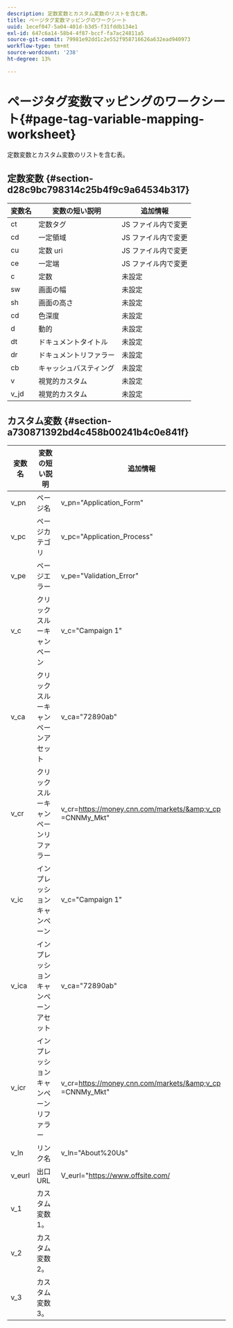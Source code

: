 ```yaml
---
description: 定数変数とカスタム変数のリストを含む表。
title: ページタグ変数マッピングのワークシート
uuid: 1ecef047-5a04-401d-b3d5-f31fddb134e1
exl-id: 647c6a14-58b4-4f87-bccf-fa7ac24811a5
source-git-commit: 79981e92dd1c2e552f958716626a632ead940973
workflow-type: tm+mt
source-wordcount: '238'
ht-degree: 13%

---
```


# ページタグ変数マッピングのワークシート{#page-tag-variable-mapping-worksheet}

定数変数とカスタム変数のリストを含む表。

## 定数変数 {#section-d28c9bc798314c25b4f9c9a64534b317}

| 変数名 | 変数の短い説明 | 追加情報 |
|---|---|---|
| ct | 定数タグ | JS ファイル内で変更 |
| cd | 一定領域 | JS ファイル内で変更 |
| cu | 定数 uri | JS ファイル内で変更 |
| ce | 一定端 | JS ファイル内で変更 |
| c | 定数 | 未設定 |
| sw | 画面の幅 | 未設定 |
| sh | 画面の高さ | 未設定 |
| cd | 色深度 | 未設定 |
| d | 動的 | 未設定 |
| dt | ドキュメントタイトル | 未設定 |
| dr | ドキュメントリファラー | 未設定 |
| cb | キャッシュバスティング | 未設定 |
| v | 視覚的カスタム | 未設定 |
| v_jd | 視覚的カスタム | 未設定 |

## カスタム変数 {#section-a730871392bd4c458b00241b4c0e841f}

| 変数名 | 変数の短い説明 | 追加情報 |
|---|---|---|
| v_pn | ページ名 | v_pn=&quot;Application_Form&quot; |
| v_pc | ページカテゴリ | v_pc=&quot;Application_Process&quot; |
| v_pe | ページエラー | v_pe=&quot;Validation_Error&quot; |
| v_c | クリックスルーキャンペーン | v_c=&quot;Campaign 1&quot; |
| v_ca | クリックスルーキャンペーンアセット | v_ca=&quot;72890ab&quot; |
| v_cr | クリックスルーキャンペーンリファラー | v_cr=https://money.cnn.com/markets/&amp;v_cp =CNNMy_Mkt&quot; |
| v_ic | インプレッションキャンペーン | v_c=&quot;Campaign 1&quot; |
| v_ica | インプレッションキャンペーンアセット | v_ca=&quot;72890ab&quot; |
| v_icr | インプレッションキャンペーンリファラー | v_cr=https://money.cnn.com/markets/&amp;v_cp =CNNMy_Mkt&quot; |
| v_ln | リンク名 | v_ln=&quot;About%20Us&quot; |
| v_eurl | 出口 URL | V_eurl=&quot;https://www.offsite.com/ |
| v_1 | カスタム変数 1。 |  |
| v_2 | カスタム変数 2。 |  |
| v_3 | カスタム変数 3。 |  |
